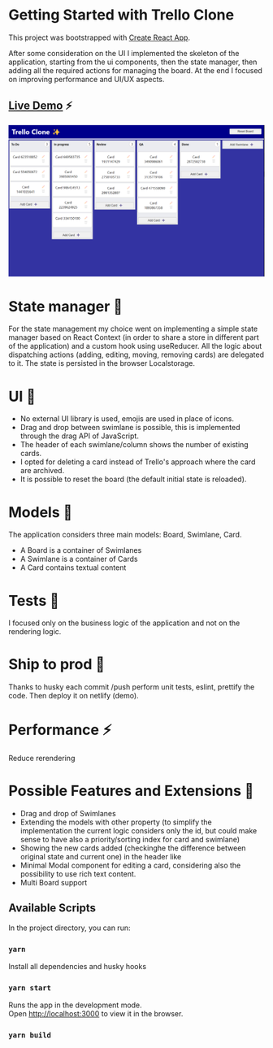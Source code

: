 # Getting Started with Trello Clone

This project was bootstrapped with [Create React App](https://github.com/facebook/create-react-app).

After some consideration on the UI I implemented the skeleton of the application, starting from the ui
components, then the state manager, then adding all the required actions for managing the board.
At the end I focused on improving performance and UI/UX aspects.

## [Live Demo](https://taupe-lamington-c1e102.netlify.app/) ⚡

![Demo](/demo/demo.png)

# State manager 🏬

For the state management my choice went on implementing a simple state manager based on React Context (in order to share a store in different part of the application) and a custom hook using useReducer.
All the logic about dispatching actions (adding, editing, moving, removing cards) are delegated to it.
The state is persisted in the browser Localstorage.

# UI 🎨

- No external UI library is used, emojis are used in place of icons.
- Drag and drop between swimlane is possible, this is implemented through the drag API of JavaScript.
- The header of each swimlane/column shows the number of existing cards.
- I opted for deleting a card instead of Trello's approach where the card are archived.
- It is possible to reset the board (the default initial state is reloaded).

# Models 📐

The application considers three main models: Board, Swimlane, Card.

- A Board is a container of Swimlanes
- A Swimlane is a container of Cards
- A Card contains textual content

# Tests 🧪

I focused only on the business logic of the application and not on the rendering logic.

# Ship to prod 🚢

Thanks to husky each commit /push perform unit tests, eslint, prettify the code.
Then deploy it on netlify (demo).

# Performance ⚡

Reduce rerendering

# Possible Features and Extensions 💅

- Drag and drop of Swimlanes
- Extending the models with other property (to simplify the implementation the current logic considers only the id, but could make
  sense to have also a priority/sorting index for card and swimlane)
- Showing the new cards added (checkinghe the difference between original state and current one) in the header like
- Minimal Modal component for editing a card, considering also the possibility to use rich text content.
- Multi Board support

## Available Scripts

In the project directory, you can run:

### `yarn`

Install all dependencies and husky hooks

### `yarn start`

Runs the app in the development mode.\
Open [http://localhost:3000](http://localhost:3000) to view it in the browser.

### `yarn build`
